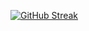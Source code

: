 

[![GitHub Streak](https://streak-stats.demolab.com?user=mowmowkittycat)](https://git.io/streak-stats)
